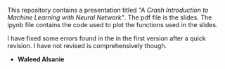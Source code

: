This repository contains a presentation titled *"A Crash Introduction to Machine Learning with Neural Network"*. The pdf file is the slides. The ipynb file contains the code used to plot the functions used in the slides. 

I have fixed some errors found in the in the first version after a quick revision. I have not revised is comprehensively though.  

- **Waleed Alsanie**
